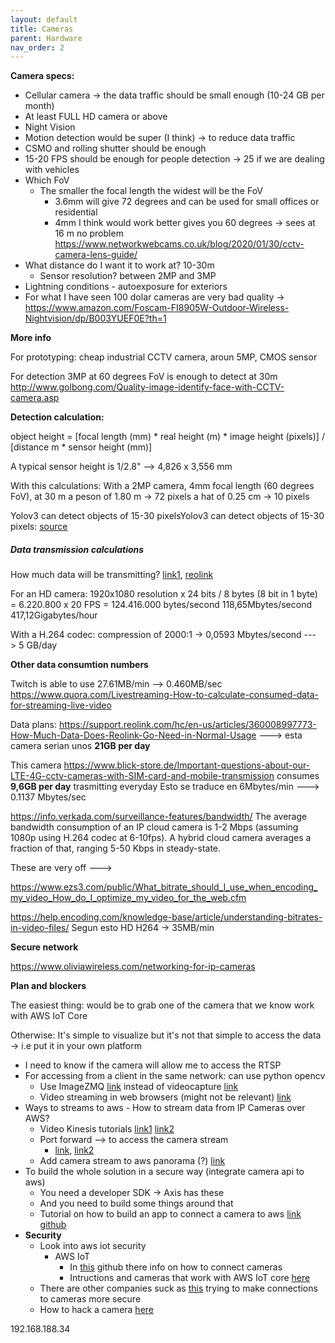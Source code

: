 ```yaml
---
layout: default
title: Cameras
parent: Hardware
nav_order: 2
---
```



**Camera specs:**

- Cellular camera -> the data traffic should be small enough (10-24 GB per month)
- At least FULL HD camera or above
- Night Vision
- Motion detection would be super (I think) -> to reduce data traffic
- CSMO and rolling shutter should be enough
- 15-20 FPS should be enough for people detection -> 25 if we are dealing with vehicles
- Which FoV
  - The smaller the focal length the widest will be the FoV
    - 3.6mm will give 72 degrees and can be used for small offices or residential
    - 4mm I think would work better gives you 60 degrees -> sees at 16 m no problem https://www.networkwebcams.co.uk/blog/2020/01/30/cctv-camera-lens-guide/
- What distance do I want it to work at? 10-30m
  -  Sensor resolution? between 2MP and 3MP
- Lightning conditions - autoexposure for exteriors
- For what I have seen 100 dolar cameras are very bad quality -> https://www.amazon.com/Foscam-FI8905W-Outdoor-Wireless-Nightvision/dp/B003YUEF0E?th=1



**More info**

For prototyping: cheap industrial CCTV camera, aroun 5MP, CMOS sensor

For detection 3MP at 60 degrees FoV is enough to detect at 30m http://www.golbong.com/Quality-image-identify-face-with-CCTV-camera.asp 



**Detection calculation:**

object height = [focal length (mm) * real height (m) * image height (pixels)] / [distance m * sensor height (mm)]

A typical sensor height is 1/2.8" --> 4,826 x 3,556 mm

With this calculations: With a 2MP camera, 4mm focal length (60 degrees FoV), at 30 m
                                                a peson of 1.80 m -> 72 pixels
                                                a hat of 0.25 cm -> 10 pixels

Yolov3 can detect objects of 15-30 pixelsYolov3 can detect objects of 15-30 pixels: [source]( https://github.com/pjreddie/darknet/issues/1535)



##### **Data transmission calculations**

How much data will be transmitting? [link1](https://www.cctvcameraworld.com/ip-cameras-frame-rate-bandwidth/), [reolink](https://reolink.com/ip-camera-bandwidth-calculation/)

For an HD camera: 1920x1080 resolution x 24 bits / 8 bytes (8 bit in 1 byte) = 6.220.800
                                        x 20 FPS = 124.416.000 bytes/second
                                        118,65Mbytes/second
                                        417,12Gigabytes/hour

With a H.264 codec: compression of 2000:1 -> 0,0593 Mbytes/second ---> 5 GB/day



**Other data consumtion numbers**

Twitch is able to use 27.61MB/min --> 0.460MB/sec https://www.quora.com/Livestreaming-How-to-calculate-consumed-data-for-streaming-live-video

Data plans: https://support.reolink.com/hc/en-us/articles/360008997773-How-Much-Data-Does-Reolink-Go-Need-in-Normal-Usage ---> esta camera serian unos **21GB per day**

This camera https://www.blick-store.de/Important-questions-about-our-LTE-4G-cctv-cameras-with-SIM-card-and-mobile-transmission consumes **9,6GB per day** trasmitting everyday
Esto se traduce en 6Mbytes/min ---> 0.1137 Mbytes/sec

https://info.verkada.com/surveillance-features/bandwidth/
The average bandwidth consumption of an IP cloud camera is 1-2 Mbps (assuming 1080p using H.264 codec at 6-10fps). A hybrid cloud camera averages a fraction of that, ranging 5-50 Kbps in steady-state.


These are very off ---> 

https://www.ezs3.com/public/What_bitrate_should_I_use_when_encoding_my_video_How_do_I_optimize_my_video_for_the_web.cfm

https://help.encoding.com/knowledge-base/article/understanding-bitrates-in-video-files/ 
Segun esto HD H264 -> 35MB/min



**Secure network**

https://www.oliviawireless.com/networking-for-ip-cameras



**Plan and blockers**

The easiest thing: would be to grab one of the camera that we know work with AWS IoT Core

Otherwise: It's simple to visualize but it's not that simple to access the data -> i.e put it in your own platform

  - I need to know if the camera will allow me to access the RTSP 
  - For accessing from a client in the same network: can use python opencv
      - Use ImageZMQ [link](https://www.pyimagesearch.com/2019/04/15/live-video-streaming-over-network-with-opencv-and-imagezmq/) instead of videocapture [link](https://stackoverflow.com/questions/49978705/access-ip-camera-in-python-opencv)
      - Video streaming in web browsers (might not be relevant) [link](https://towardsdatascience.com/video-streaming-in-web-browsers-with-opencv-flask-93a38846fe00)
  - Ways to streams to aws  - How to stream data from IP Cameras over AWS?
      - Video Kinesis tutorials [link1](https://studymachinelearning.com/stream-cctv-ip-camera-rtsp-feed-into-aws-kinesis-video-streams/) [link2](https://docs.aws.amazon.com/kinesisvideostreams/latest/dg/examples-rtsp.html)
      - Port forward --> to access the camera stream
        - [link](https://getlockers1.medium.com/how-to-remotely-view-security-cameras-using-the-internet-264d58d97768), [link2](https://www.dacast.com/blog/how-to-connect-a-network-camera-to-a-rtmp-online-video-platform/)
      - Add camera stream to aws panorama (?) [link](https://github.com/awsdocs/aws-panorama-developer-guide/blob/main/docs-source/gettingstarted-setup.md)
  - To build the whole solution in a secure way (integrate camera api to aws)
      - You need a developer SDK -> Axis has these
      - And you need to build some things around that
      - Tutorial on how to build an app to connect a camera to aws [link](https://spiegelmock.com/2016/03/27/diving-into-iot-development-using-aws/) [github](https://github.com/revmischa/cloudcam)
- **Security**
  - Look into aws iot security
    - AWS IoT
      - In [this](https://github.com/aws-quickstart/quickstart-onica-connected-camera/issues?q=is%3Aissue+is%3Aclosed) github there info on how to connect cameras
      - Intructions and cameras that work with AWS IoT core [here](https://aws-quickstart.s3.amazonaws.com/quickstart-onica-connected-camera/doc/aws-iot-camera-connector-on-the-aws-cloud.pdf)
  - There are other companies suck as [this](https://www.nabto.com/esp32/) trying to make connections to cameras more secure
  - How to hack a camera [here](https://www.contextis.com/en/blog/push-hack-reverse-engineering-ip-camera) 

192.168.188.34
